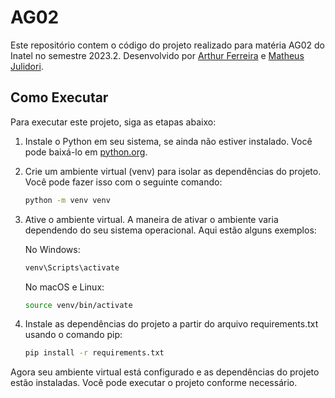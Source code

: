 # AG02

Este repositório contem o código do projeto realizado para matéria AG02 do Inatel no semestre 2023.2.
Desenvolvido por [Arthur Ferreira]((https://github.com/arthur-ngdi)) e [Matheus Julidori](https://github.com/MatheusJulidori).

## Como Executar

Para executar este projeto, siga as etapas abaixo:

1. Instale o Python em seu sistema, se ainda não estiver instalado. Você pode baixá-lo em [python.org](https://www.python.org/downloads/).

2. Crie um ambiente virtual (venv) para isolar as dependências do projeto. Você pode fazer isso com o seguinte comando:

    ```bash
    python -m venv venv
    ```
   
3. Ative o ambiente virtual. A maneira de ativar o ambiente varia dependendo do seu sistema operacional. Aqui estão alguns exemplos:
   
    No Windows:
     ```bash
     venv\Scripts\activate
      ```

    No macOS e Linux:
    
    ```bash
    source venv/bin/activate
    ```

4. Instale as dependências do projeto a partir do arquivo requirements.txt usando o comando pip:

    ```bash
    pip install -r requirements.txt
    ```

Agora seu ambiente virtual está configurado e as dependências do projeto estão instaladas. Você pode executar o projeto conforme necessário.
